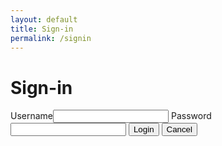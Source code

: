 ```yaml
---
layout: default
title: Sign-in
permalink: /signin
---
```

<html>
    <head>
        <title>Sign-in</title>
    </head>
    <body>
        <h1>Sign-in</h1>
        <form name="signin">
            Username<input type="text" name="userid"/>
            Password<input type="password" name="password"/>
            <input type="button" onclick="check(this.form)" value="Login"/>
            <input type="reset" value="Cancel"/>
        </form>
        <script language="javascript">
            function check(form) { /*function to check userid & password*/
                /*the following code checkes whether the entered userid and password are matching*/
                if(form.userid.value == "userid" && form.passid.value == "password") {
                    window.open('target.html')/*opens the target page while Id & password matches*/
                }
                else {
                    alert("Error Password or Username")/*displays error message*/
                }
            }
        </script>
    </body>
</html>